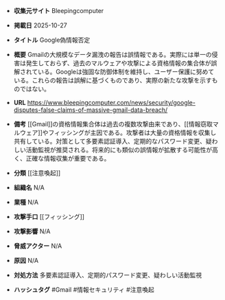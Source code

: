 - **収集元サイト**
Bleepingcomputer

- **掲載日**
2025-10-27

- **タイトル**
Google偽情報否定

- **概要**
Gmailの大規模なデータ漏洩の報告は誤情報である。実際には単一の侵害は発生しておらず、過去のマルウェアや攻撃による資格情報の集合体が誤解されている。Googleは強固な防御体制を維持し、ユーザー保護に努めている。これらの報告は誤解に基づくものであり、実際の新たな攻撃を示すものではない。

- **URL**
https://www.bleepingcomputer.com/news/security/google-disputes-false-claims-of-massive-gmail-data-breach/

- **備考**
[[Gmail]]の資格情報集合体は過去の複数攻撃由来であり、[[情報窃取マルウェア]]やフィッシングが主因である。攻撃者は大量の資格情報を収集し共有している。対策として多要素認証導入、定期的なパスワード変更、疑わしい活動監視が推奨される。将来的にも類似の誤情報が拡散する可能性が高く、正確な情報収集が重要である。

- **分類**
[[注意喚起]]

- **組織名**
N/A

- **業種**
N/A

- **攻撃手口**
[[フィッシング]]

- **攻撃影響**
N/A

- **脅威アクター**
N/A

- **原因**
N/A

- **対処方法**
多要素認証導入、定期的パスワード変更、疑わしい活動監視

- **ハッシュタグ**
#Gmail #情報セキュリティ #注意喚起
